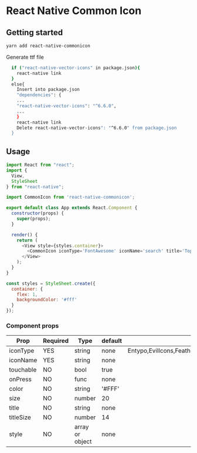 
# React Native Common Icon

## Getting started
```bash
yarn add react-native-commonicon
```

Generate ttf file
```bash
  if ("react-native-vector-icons" in package.json){
    react-native link
  }
  else{
    Insert into package.json
    "dependencies": {
    ...
    "react-native-vector-icons": "^6.6.0",
    ...
    }
    react-native link
    Delete react-native-vector-icons": "^6.6.0" from package.json
  }
```

## Usage
```javascript
import React from "react";
import {
  View,
  StyleSheet
} from "react-native";

import CommonIcon from 'react-native-commonicon';

export default class App extends React.Component {
  constructor(props) {
    super(props);
  }

  render() {
    return (
      <View style={styles.container}>
        <CommonIcon iconType='FontAwesome' iconName='search' title='Tophill' color='#313748' style={{margin:40}} onPress={()=>console.log('CommonIcon Text')}/>
      </View>
    );
  }
}

const styles = StyleSheet.create({
  container: {
    flex: 1,
    backgroundColor: '#fff'
  }
});
```
### Component props
| Prop | Required | Type | default | description |
| ---- | ---- | ----| ---- | ---- |
| iconType | YES | string | none | Entypo,EvilIcons,Feather,FontAwesome,Foundation,Ionicons,MaterialIcons,MaterialCommunityIcons,Octicons,Zocial |
| iconName | YES | string | none | |
| touchable | NO | bool | true | |
| onPress | NO | func | none | |
| color | NO | string | '#FFF' | |
| size | NO | number | 20 | |
| title | NO |string | none | |
| titleSize | NO | number | 14 | |
| style | NO | array or object | none | |
